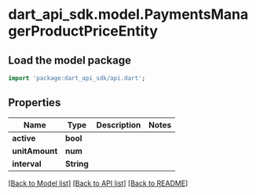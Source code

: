 # dart_api_sdk.model.PaymentsManagerProductPriceEntity

## Load the model package
```dart
import 'package:dart_api_sdk/api.dart';
```

## Properties
Name | Type | Description | Notes
------------ | ------------- | ------------- | -------------
**active** | **bool** |  | 
**unitAmount** | **num** |  | 
**interval** | **String** |  | 

[[Back to Model list]](../README.md#documentation-for-models) [[Back to API list]](../README.md#documentation-for-api-endpoints) [[Back to README]](../README.md)


